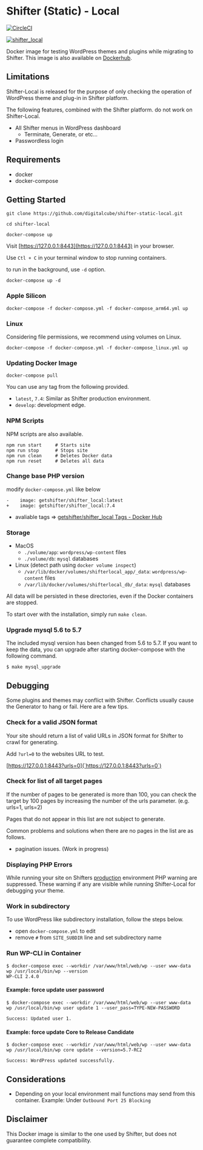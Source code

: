 # Shifter (Static) - Local

[![CircleCI](https://circleci.com/gh/digitalcube/shifter-static-local/tree/main.svg?style=svg)](https://circleci.com/gh/getshifter/shifter-local/tree/main)

[![shifter_local](http://dockeri.co/image/getshifter/shifter_local)](https://hub.docker.com/r/getshifter/shifter_local/)

Docker image for testing WordPress themes and plugins while migrating to Shifter. This image is also available on [Dockerhub](https://hub.docker.com/r/getshifter/shifter_local/).

## Limitations

Shifter-Local is released for the purpose of only checking the operation of WordPress theme and plug-in in Shifter platform.

The following features, combined with the Shifter platform. do not work on Shifter-Local.

- All Shifter menus in WordPress dashboard
  - Terminate, Generate, or etc...
- Passwordless login

## Requirements

- docker
- docker-compose

## Getting Started

```
git clone https://github.com/digitalcube/shifter-static-local.git
```

```
cd shifter-local
```

```
docker-compose up
```

Visit [https://127.0.0.1:8443](https://127.0.0.1:8443) in your browser.

Use `Ctl + C` in your terminal window to stop running containers.

to run in the background, use `-d` option.

```
docker-compose up -d
```

### Apple Silicon

```
docker-compose -f docker-compose.yml -f docker-compose_arm64.yml up
```

### Linux

Considering file permissions, we recommend using volumes on Linux.

```
docker-compose -f docker-compose.yml -f docker-compose_linux.yml up
```

### Updating Docker Image

```
docker-compose pull
```

You can use any tag from the following provided.

- `latest`, `7.4`: Similar as Shifter production environment.
- `develop`: development edge.

### NPM Scripts

NPM scripts are also available.

```
npm run start     # Starts site
npm run stop      # Stops site
npm run clean     # Deletes Docker data
npm run reset     # Deletes all data
```

### Change base PHP version

modify `docker-compose.yml` like below

```
-    image: getshifter/shifter_local:latest
+    image: getshifter/shifter_local:7.4
```

- avaliable tags => [getshifter/shifter_local Tags - Docker Hub](https://hub.docker.com/r/getshifter/shifter_local/tags)

### Storage

- MacOS
  - `./volume/app`: `wordpress/wp-content` files
  - `./volume/db`: `mysql` databases
- Linux (detect path using `docker volume inspect`)
  - `/var/lib/docker/volumes/shifterlocal_app/_data`: `wordpress/wp-content` files
  - `/var/lib/docker/volumes/shifterlocal_db/_data`: `mysql` databases

All data will be persisted in these directories, even if the Docker containers are stopped.

To start over with the installation, simply run `make clean`.

### Upgrade mysql 5.6 to 5.7

The included mysql version has been changed from 5.6 to 5.7.
If you want to keep the data, you can upgrade after starting docker-compose with the following command.

```
$ make mysql_upgrade
```

## Debugging

Some plugins and themes may conflict with Shifter. Conflicts usually cause the Generator to hang or fail. Here are a few tips.

### Check for a valid JSON format

Your site should return a list of valid URLs in JSON format for Shifter to crawl for generating.

Add `?url=0` to the websites URL to test.

[https://127.0.0.1:8443?urls=0](`https://127.0.0.1:8443?urls=0`)

### Check for list of all target pages

If the number of pages to be generated is more than 100, you can check the target by 100 pages by increasing the number of the urls parameter. (e.g. urls=1, urls=2)

Pages that do not appear in this list are not subject to generate.

Common problems and solutions when there are no pages in the list are as follows.

- pagination issues. (Work in progress)

### Displaying PHP Errors

While running your site on Shifters [production](https://go.getshifter.io) environment PHP warning are suppressed. These warning if any are visible while running Shifter-Local for debugging your theme.

### Work in subdirectory

To use WordPress like subdirectory installation, follow the steps below.

- open `docker-compose.yml` to edit
- remove `#` from `SITE_SUBDIR` line and set subdirectory name

### Run WP-CLI in Container

```
$ docker-compose exec --workdir /var/www/html/web/wp --user www-data wp /usr/local/bin/wp --version
WP-CLI 2.4.0
```

#### Example: force update user password

```
$ docker-compose exec --workdir /var/www/html/web/wp --user www-data wp /usr/local/bin/wp user update 1 --user_pass=TYPE-NEW-PASSWORD

Success: Updated user 1.
```

#### Example: force update Core to Release Candidate

```
$ docker-compose exec --workdir /var/www/html/web/wp --user www-data wp /usr/local/bin/wp core update --version=5.7-RC2

Success: WordPress updated successfully.
```

## Considerations

- Depending on your local environment mail functions may send from this container. Example: Under `Outbound Port 25 Blocking`

## Disclaimer

This Docker image is similar to the one used by Shifter, but does not guarantee complete compatibility.
